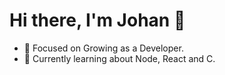 # Hi there, I'm Johan 👋

- 🔭 Focused on Growing as a Developer.
- 🌱 Currently learning about Node, React and C.
